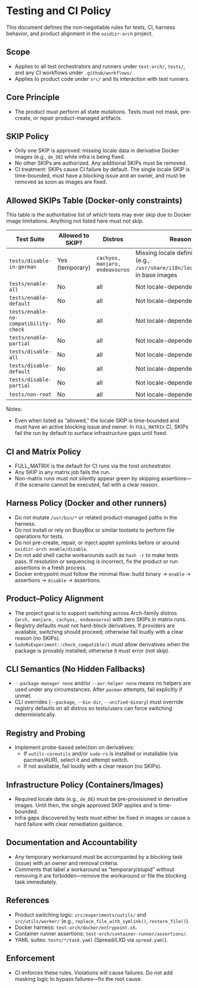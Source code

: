 # Testing and CI Policy

This document defines the non-negotiable rules for tests, CI, harness behavior, and product alignment in the `oxidizr-arch` project.

## Scope

- Applies to all test orchestrators and runners under `test-orch/`, `tests/`, and any CI workflows under `.github/workflows/`.
- Applies to product code under `src/` and its interaction with test runners.

## Core Principle

- The product must perform all state mutations. Tests must not mask, pre-create, or repair product-managed artifacts.

## SKIP Policy

- Only one SKIP is approved: missing locale data in derivative Docker images (e.g., `de_DE`) while infra is being fixed.
- No other SKIPs are authorized. Any additional SKIPs must be removed.
- CI treatment: SKIPs cause CI failure by default. The single locale SKIP is time-bounded, must have a blocking issue and an owner, and must be removed as soon as images are fixed.

## Allowed SKIPs Table (Docker-only constraints)

This table is the authoritative list of which tests may ever skip due to Docker image limitations. Anything not listed here must not skip.

| Test Suite                              | Allowed to SKIP? | Distros                              | Reason                                                                                 | Notes / Owner |
|-----------------------------------------|------------------|--------------------------------------|----------------------------------------------------------------------------------------|---------------|
| `tests/disable-in-german`               | Yes (temporary)  | `cachyos, manjaro, endeavouros`      | Missing locale definition files (e.g., `/usr/share/i18n/locales/de_DE`) in base images | Infra; tracked in `GERMAN_LOCALE_TEST_ISSUE.md`; remove when images fixed |
| `tests/enable-all`                      | No               | all                                  | Not locale-dependent; must run                                                         | — |
| `tests/enable-default`                  | No               | all                                  | Not locale-dependent; must run                                                         | — |
| `tests/enable-no-compatibility-check`   | No               | all                                  | Not locale-dependent; must run                                                         | — |
| `tests/enable-partial`                  | No               | all                                  | Not locale-dependent; must run                                                         | — |
| `tests/disable-all`                     | No               | all                                  | Not locale-dependent; must run                                                         | — |
| `tests/disable-default`                 | No               | all                                  | Not locale-dependent; must run                                                         | — |
| `tests/disable-partial`                 | No               | all                                  | Not locale-dependent; must run                                                         | — |
| `tests/non-root`                        | No               | all                                  | Not locale-dependent; must run                                                         | — |

Notes:
- Even when listed as “allowed,” the locale SKIP is time-bounded and must have an active blocking issue and owner. In `FULL_MATRIX` CI, SKIPs fail the run by default to surface infrastructure gaps until fixed.

## CI and Matrix Policy

- FULL_MATRIX is the default for CI runs via the host orchestrator.
- Any SKIP in any matrix job fails the run.
- Non-matrix runs must not silently appear green by skipping assertions—if the scenario cannot be executed, fail with a clear reason.

## Harness Policy (Docker and other runners)

- Do not mutate `/usr/bin/*` or related product-managed paths in the harness.
- Do not install or rely on BusyBox or similar toolsets to perform file operations for tests.
- Do not pre-create, repair, or inject applet symlinks before or around `oxidizr-arch enable/disable`.
- Do not add shell cache workarounds such as `hash -r` to make tests pass. If resolution or sequencing is incorrect, fix the product or run assertions in a fresh process.
- Docker entrypoint must follow the minimal flow: build binary → `enable` → assertions → `disable` → assertions.

## Product–Policy Alignment

- The project goal is to support switching across Arch-family distros (`arch, manjaro, cachyos, endeavouros`) with zero SKIPs in matrix runs.
- Registry defaults must not hard-block derivatives. If providers are available, switching should proceed; otherwise fail loudly with a clear reason (no SKIPs).
- `SudoRsExperiment::check_compatible()` must allow derivatives when the package is provably installed; otherwise it must error (not skip).

## CLI Semantics (No Hidden Fallbacks)

- `--package-manager none` and/or `--aur-helper none` means no helpers are used under any circumstances. After `pacman` attempts, fail explicitly if unmet.
- CLI overrides (`--package`, `--bin-dir`, `--unified-binary`) must override registry defaults on all distros so tests/users can force switching deterministically.

## Registry and Probing

- Implement probe-based selection on derivatives:
  - If `uutils-coreutils` and/or `sudo-rs` is installed or installable (via pacman/AUR), select it and attempt switch.
  - If not available, fail loudly with a clear reason (no SKIPs).

## Infrastructure Policy (Containers/Images)

- Required locale data (e.g., `de_DE`) must be pre-provisioned in derivative images. Until then, the single approved SKIP applies and is time-bounded.
- Infra gaps discovered by tests must either be fixed in images or cause a hard failure with clear remediation guidance.

## Documentation and Accountability

- Any temporary workaround must be accompanied by a blocking task (issue) with an owner and removal criteria.
- Comments that label a workaround as “temporary/stupid” without removing it are forbidden—remove the workaround or file the blocking task immediately.

## References

- Product switching logic: `src/experiments/uutils/` and `src/utils/worker/` (e.g., `replace_file_with_symlink()`, `restore_file()`).
- Docker harness: `test-orch/docker/entrypoint.sh`.
- Container runner assertions: `test-orch/container-runner/assertions/`.
- YAML suites: `tests/*/task.yaml` (Spread/LXD via `spread.yaml`).

## Enforcement

- CI enforces these rules. Violations will cause failures. Do not add masking logic to bypass failures—fix the root cause.
